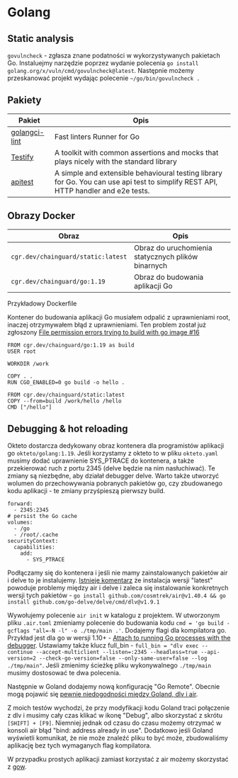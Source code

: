 # Golang

## Static analysis

`govulncheck` - zgłasza znane podatności w wykorzystywanych pakietach Go. 
Instaluejmy narzędzie poprzez wydanie polecenia `go install golang.org/x/vuln/cmd/govulncheck@latest`.
Następnie możemy przeskanować projekt wydając polecenie `~/go/bin/govulncheck .`

## Pakiety

| Pakiet | Opis |
| - | - |
| [golangci-lint](https://github.com/golangci/golangci-lint) | Fast linters Runner for Go |
| [Testify](https://github.com/stretchr/testify) | A toolkit with common assertions and mocks that plays nicely with the standard library |
| [apitest](https://github.com/steinfletcher/apitest) | A simple and extensible behavioural testing library for Go. You can use api test to simplify REST API, HTTP handler and e2e tests. |

## Obrazy Docker

| Obraz | Opis |
|-|-|
| `cgr.dev/chainguard/static:latest` | Obraz do uruchomienia statycznych plików binarnych |
| `cgr.dev/chainguard/go:1.19` | Obraz do budowania aplikacji Go |

Przykładowy Dockerfile

Kontener do budowania aplikacji Go musiałem odpalić z uprawnieniami root, inaczej otrzymywałem błąd z uprawnieniami.
Ten problem został już zgłoszony [File permission errors trying to build with go image #16](https://github.com/chainguard-images/go/issues/16)

```
FROM cgr.dev/chainguard/go:1.19 as build
USER root

WORKDIR /work

COPY . .
RUN CGO_ENABLED=0 go build -o hello .

FROM cgr.dev/chainguard/static:latest
COPY --from=build /work/hello /hello
CMD ["/hello"]
```

## Debugging & hot reloading

Okteto dostarcza dedykowany obraz kontenera dla programistów aplikacji go `okteto/golang:1.19`.
Jeśli korzystamy z okteto to w pliku `okteto.yaml` musimy dodać uprawnienie SYS_PTRACE do kontenera, a także przekierować ruch z portu 2345 (delve będzie na nim nasłuchiwać).
Te zmiany są niezbędne, aby działał debugger delve. Warto także utworzyć wolumen do przechowywania pobranych pakietów go, czy zbudowanego kodu aplikacji - te zmiany przyśpieszą pierwszy build.

```
forward:
  - 2345:2345
# persist the Go cache
volumes:
  - /go
  - /root/.cache
securityContext:
  capabilities:
    add:
      - SYS_PTRACE
```

Podłączamy się do kontenera i jeśli nie mamy zainstalowanych pakietów air i delve to je instalujemy. [Istnieje komentarz](https://github.com/cosmtrek/air/issues/76#issuecomment-1233993470) że instalacja wersji "latest" powoduje problemy między air i delve i zaleca się instalowanie konkretnych wersji tych pakietów - `go install github.com/cosmtrek/air@v1.40.4 && go install github.com/go-delve/delve/cmd/dlv@v1.9.1`

Wywołujemy polecenie `air init` w katalogu z projektem. W utworzonym pliku `.air.toml` zmieniamy polecenie do budowania kodu `cmd = 'go build -gcflags "all=-N -l" -o ./tmp/main .'`.
Dodajemy flagi dla kompilatora go. Przykład jest dla go w wersji 1.10+ - [Attach to running Go processes with the debugger](https://www.jetbrains.com/help/go/attach-to-running-go-processes-with-debugger.html#step-2-build-the-application). Ustawiamy także klucz full_bin - `full_bin = "dlv exec --continue --accept-multiclient --listen=:2345 --headless=true --api-version=2 --check-go-version=false --only-same-user=false --log ./tmp/main"`. Jeśli zmienimy ścieżkę pliku wykonywalnego `./tmp/main` musimy dostosować te dwa polecenia.

Następnie w Goland dodajemy nową konfigurację "Go Remote".
Obecnie mogą pojawić się [pewnie niedogodności między Goland, dlv i air](https://github.com/cosmtrek/air/issues/76).

Z moich testów wychodzi, że przy modyfikacji kodu Goland traci połączenie z dlv i musimy cały czas klikać w ikonę "Debug", albo skorzystać z skrótu `[SHIFT] + [F9]`.
Niemniej jednak od czasu do czasu możemy otrzymać w konsoli air błąd "bind: address already in use".
Dodatkowo jeśli Goland wyświetli komunikat, że nie może znaleźć pliku to być może, zbudowaliśmy aplikację bez tych wymaganych flag kompilatora.

W przypadku prostych aplikacji zamiast korzystać z air możemy skorzystać z [gow](https://github.com/mitranim/gow).
